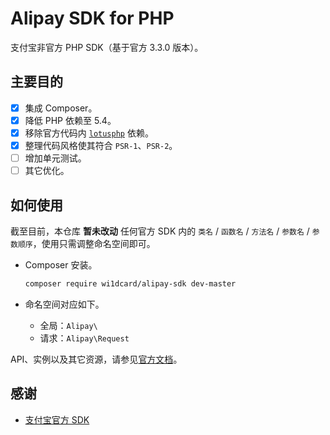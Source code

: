 # Alipay SDK for PHP

支付宝非官方 PHP SDK（基于官方 3.3.0 版本）。

## 主要目的

- [x] 集成 Composer。
- [x] 降低 PHP 依赖至 5.4。
- [x] 移除官方代码内 [`lotusphp`](https://github.com/qinjx/lotusphp) 依赖。
- [x] 整理代码风格使其符合 `PSR-1`、`PSR-2`。
- [ ] 增加单元测试。
- [ ] 其它优化。

## 如何使用

截至目前，本仓库 **暂未改动** 任何官方 SDK 内的 `类名` / `函数名` / `方法名` / `参数名` / `参数顺序`，使用只需调整命名空间即可。

- Composer 安装。

    ```bash
    composer require wi1dcard/alipay-sdk dev-master
    ```

- 命名空间对应如下。

    - 全局：`Alipay\`
    - 请求：`Alipay\Request`

API、实例以及其它资源，请参见[官方文档](https://docs.open.alipay.com/54/cyz7do/)。

## 感谢

- [支付宝官方 SDK](https://docs.open.alipay.com/54/103419/)
